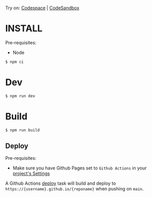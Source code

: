 Try on: [Codespace](https://github.com/codespaces/new?template_repository=abernier%2Ftpl-react-three) | [CodeSandbox](https://codesandbox.io/s/github/abernier/tpl-react-three)

# INSTALL

Pre-requisites:

- Node

```sh
$ npm ci
```

# Dev

```sh
$ npm run dev
```

# Build

```sh
$ npm run build
```

## Deploy

Pre-requisites: 

- Make sure you have Github Pages set to `Github Actions` in your [project's Settings](/../../settings/pages)

A Github Actions [deploy](.github/workflows/deploy.yml) task will build and deploy to `https://{username}.github.io/{reponame}` when pushing on `main`.
